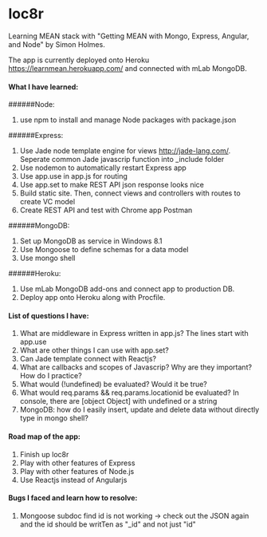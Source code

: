 # loc8r
Learning MEAN stack with "Getting MEAN with Mongo, Express, Angular, and Node" by Simon Holmes.

The app is currently deployed onto Heroku https://learnmean.herokuapp.com/ and connected with mLab MongoDB.
#### What I have learned:
######Node:
1. use npm to install and manage Node packages with package.json

######Express:
1. Use Jade node template engine for views http://jade-lang.com/. Seperate common Jade javascrip function into _include folder
2. Use nodemon to automatically restart Express app
3. Use app.use in app.js for routing
4. Use app.set to make REST API json response looks nice
5. Build static site. Then, connect views and controllers with routes to create VC model
6. Create REST API and test with Chrome app Postman

######MongoDB:
1. Set up MongoDB as service in Windows 8.1
2. Use Mongoose to define schemas for a data model
3. Use mongo shell

######Heroku:
1. Use mLab MongoDB add-ons and connect app to production DB.
2. Deploy app onto Heroku along with Procfile.

#### List of questions I have:
1. What are middleware in Express written in app.js? The lines start with app.use
2. What are other things I can use with app.set?
3. Can Jade template connect with Reactjs?
4. What are callbacks and scopes of Javascrip? Why are they important? How do I practice?
5. What would (!undefined) be evaluated? Would it be true?
6. What would req.params && req.params.locationid be evaluated? In console, there are [object Object] with undefined or a string
7. MongoDB: how do I easily insert, update and delete data without directly type in mongo shell? 

#### Road map of the app:
1. Finish up loc8r
2. Play with other features of Express
3. Play with other features of Node.js
4. Use Reactjs instead of Angularjs

#### Bugs I faced and learn how to resolve:
1. Mongoose subdoc find id is not working -> check out the JSON again and the id should be writTen as "_id" and not just "id"
